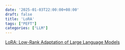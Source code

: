 ```yaml
---
date: '2025-01-03T22:00:00+08:00'
draft: false
title: 'LoRA'
tags: ["PEFT"]
categories: ["LLM"]
---
```


[LoRA: Low-Rank Adaptation of Large Language Models](https://xves6ft58q.feishu.cn/docx/ZLdodwiq6oLZjRxYkGTcGN5QnRc?from=from_copylink)

